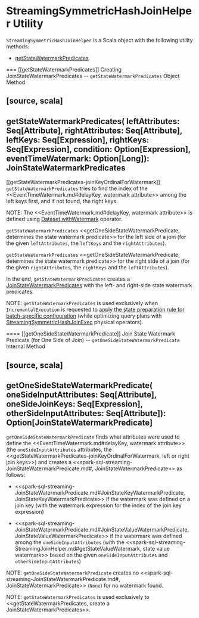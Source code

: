 # StreamingSymmetricHashJoinHelper Utility

`StreamingSymmetricHashJoinHelper` is a Scala object with the following utility methods:

* [getStateWatermarkPredicates](#getStateWatermarkPredicates)

=== [[getStateWatermarkPredicates]] Creating JoinStateWatermarkPredicates -- `getStateWatermarkPredicates` Object Method

[source, scala]
----
getStateWatermarkPredicates(
  leftAttributes: Seq[Attribute],
  rightAttributes: Seq[Attribute],
  leftKeys: Seq[Expression],
  rightKeys: Seq[Expression],
  condition: Option[Expression],
  eventTimeWatermark: Option[Long]): JoinStateWatermarkPredicates
----

[[getStateWatermarkPredicates-joinKeyOrdinalForWatermark]]
`getStateWatermarkPredicates` tries to find the index of the <<EventTimeWatermark.md#delayKey, watermark attribute>> among the left keys first, and if not found, the right keys.

NOTE: The <<EventTimeWatermark.md#delayKey, watermark attribute>> is defined using [Dataset.withWatermark](operators/withWatermark.md) operator.

`getStateWatermarkPredicates` <<getOneSideStateWatermarkPredicate, determines the state watermark predicate>> for the left side of a join (for the given `leftAttributes`, the `leftKeys` and the `rightAttributes`).

`getStateWatermarkPredicates` <<getOneSideStateWatermarkPredicate, determines the state watermark predicate>> for the right side of a join (for the given `rightAttributes`, the `rightKeys` and the `leftAttributes`).

In the end, `getStateWatermarkPredicates` creates a [JoinStateWatermarkPredicates](spark-sql-streaming-JoinStateWatermarkPredicates.md) with the left- and right-side state watermark predicates.

NOTE: `getStateWatermarkPredicates` is used exclusively when `IncrementalExecution` is requested to [apply the state preparation rule for batch-specific configuration](IncrementalExecution.md#state) (while optimizing query plans with [StreamingSymmetricHashJoinExec](physical-operators/StreamingSymmetricHashJoinExec.md) physical operators).

==== [[getOneSideStateWatermarkPredicate]] Join State Watermark Predicate (for One Side of Join) -- `getOneSideStateWatermarkPredicate` Internal Method

[source, scala]
----
getOneSideStateWatermarkPredicate(
  oneSideInputAttributes: Seq[Attribute],
  oneSideJoinKeys: Seq[Expression],
  otherSideInputAttributes: Seq[Attribute]): Option[JoinStateWatermarkPredicate]
----

`getOneSideStateWatermarkPredicate` finds what attributes were used to define the <<EventTimeWatermark.md#delayKey, watermark attribute>> (the `oneSideInputAttributes` attributes, the <<getStateWatermarkPredicates-joinKeyOrdinalForWatermark, left or right join keys>>) and creates a <<spark-sql-streaming-JoinStateWatermarkPredicate.md#, JoinStateWatermarkPredicate>> as follows:

* <<spark-sql-streaming-JoinStateWatermarkPredicate.md#JoinStateKeyWatermarkPredicate, JoinStateKeyWatermarkPredicate>> if the watermark was defined on a join key (with the watermark expression for the index of the join key expression)

* <<spark-sql-streaming-JoinStateWatermarkPredicate.md#JoinStateValueWatermarkPredicate, JoinStateValueWatermarkPredicate>> if the watermark was defined among the `oneSideInputAttributes` (with the <<spark-sql-streaming-StreamingJoinHelper.md#getStateValueWatermark, state value watermark>> based on the given `oneSideInputAttributes` and `otherSideInputAttributes`)

NOTE: `getOneSideStateWatermarkPredicate` creates no <<spark-sql-streaming-JoinStateWatermarkPredicate.md#, JoinStateWatermarkPredicate>> (`None`) for no watermark found.

NOTE: `getStateWatermarkPredicates` is used exclusively to <<getStateWatermarkPredicates, create a JoinStateWatermarkPredicates>>.

